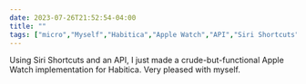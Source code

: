 ---date: 2023-07-26T21:52:54-04:00title: ""tags: ["micro","Myself","Habitica","Apple Watch","API","Siri Shortcuts"]---Using Siri Shortcuts and an API, I just made a crude-but-functional Apple Watch implementation for Habitica. Very pleased with myself.